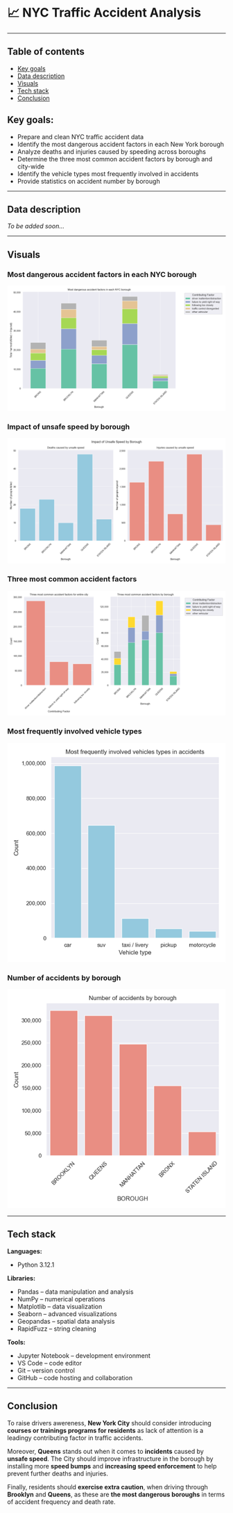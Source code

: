 # 📈 NYC Traffic Accident Analysis

---

## Table of contents
* [Key goals](#key-goals)
* [Data description](#data-description)
* [Visuals](#visuals)
* [Tech stack](#tech-stack)
* [Conclusion](#conclusion)


## Key goals: 

- Prepare and clean NYC traffic accident data
- Identify the most dangerous accident factors in each New York borough
- Analyze deaths and injuries caused by speeding across boroughs
- Determine the three most common accident factors by borough and city-wide
- Identify the vehicle types most frequently involved in accidents
- Provide statistics on accident number by borough

---

## Data description

*To be added soon...*

---

## Visuals

### Most dangerous accident factors in each NYC borough
![Most dangerous accident factors in each NYC borough](visuals/01.Most_dangerous_accident_factors_in_each_NYC_borough.png)

### Impact of unsafe speed by borough
![Impact of unsafe speed by borough](visuals/02.Impact_of_unsafe_speed_by_borough.png)

### Three most common accident factors
![Three most common accident factors](visuals/03.Three_most_common_accident_factors.png)

### Most frequently involved vehicle types
![Most frequently involved vehicle types](visuals/04.Most_frequently_involved_vehicle_types.png)

### Number of accidents by borough
![Number of accidents by borough](visuals/05.Number_of_accidents_by_borough.png)

---

## Tech stack

**Languages:**
- Python 3.12.1

**Libraries:**
- Pandas – data manipulation and analysis
- NumPy – numerical operations
- Matplotlib – data visualization
- Seaborn – advanced visualizations
- Geopandas – spatial data analysis
- RapidFuzz – string cleaning

**Tools:**
- Jupyter Notebook – development environment
- VS Code – code editor
- Git – version control
- GitHub – code hosting and collaboration

---

## Conclusion


To raise drivers awereness, **New York City** should consider introducing **courses or trainings programs for residents** as lack of attention is a leadingy contributing factor in traffic accidents.

Moreover, **Queens** stands out when it comes to **incidents** caused by **unsafe speed**. The City should improve infrastructure in the borough by installing more **speed bumps** and **increasing speed enforcement** to help prevent further deaths and injuries.

Finally, residents should **exercise extra caution**, when driving through **Brooklyn** and **Queens**, as these are **the most dangerous boroughs** in terms of accident frequency and death rate.
